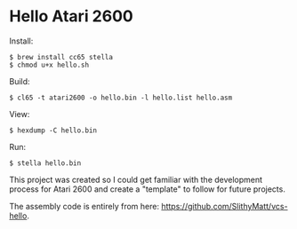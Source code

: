 Hello Atari 2600
================

Install:

    $ brew install cc65 stella
    $ chmod u+x hello.sh

Build:

    $ cl65 -t atari2600 -o hello.bin -l hello.list hello.asm

View:

    $ hexdump -C hello.bin

Run:

    $ stella hello.bin

This project was created so I could get familiar with the development process for Atari 2600 and create a "template" to follow for future projects.

The assembly code is entirely from here: https://github.com/SlithyMatt/vcs-hello.